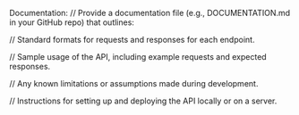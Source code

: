 Documentation:
// Provide a documentation file (e.g., DOCUMENTATION.md in your GitHub repo) that outlines:

// Standard formats for requests and responses for each endpoint.

// Sample usage of the API, including example requests and expected responses.

// Any known limitations or assumptions made during development.

// Instructions for setting up and deploying the API locally or on a server.
